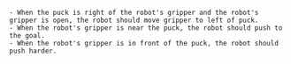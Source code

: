 
    - When the puck is right of the robot's gripper and the robot's gripper is open, the robot should move gripper to left of puck.
    - When the robot's gripper is near the puck, the robot should push to the goal.
    - When the robot's gripper is in front of the puck, the robot should push harder.